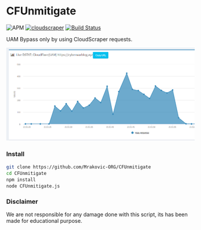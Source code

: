 # CFUnmitigate
![APM](https://img.shields.io/apm/l/vim-mode?style=for-the-badge)
[![cloudscraper](https://img.shields.io/badge/NPM-cloudscraper-red?logo=npm&style=for-the-badge)](https://github.com/codemanki/cloudscraper)
[![Build Status](https://img.shields.io/travis/com/Mrakovic-ORG/CFUnmitigate?style=for-the-badge)](https://travis-ci.com/Mrakovic-ORG/CFUnmitigate)

UAM Bypass only by using CloudScraper requests.

![uam-bypass](images/uam-bypass.png)

### Install
```sh
git clone https://github.com/Mrakovic-ORG/CFUnmitigate
cd CFUnmitigate
npm install
node CFUnmitigate.js
```
### Disclaimer
We are not responsible for any damage done with this script, its has been made for educational purpose.

